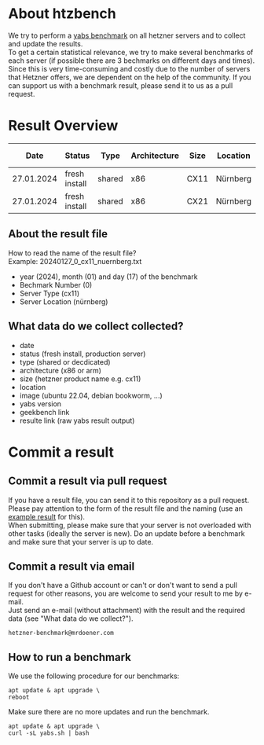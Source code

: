 # About htzbench
We try to perform a [yabs benchmark](https://github.com/masonr/yet-another-bench-script) on all hetzner servers and to collect and update the results.  
To get a certain statistical relevance, we try to make several benchmarks of each server (if possible there are 3 bechmarks on different days and times). Since this is very time-consuming and costly due to the number of servers that Hetzner offers, we are dependent on the help of the community. If you can support us with a benchmark result, please send it to us as a pull request.

# Result Overview
Date|Status|Type|Architecture|Size|Location|OS Image|yabs Version|Geekbench Link|Result Link
---|---|---|---|---|---|---|---|---|---
27.01.2024|fresh install|shared|x86|CX11|Nürnberg|Ubuntu 22.04|v2024-01-01|[Result](https://browser.geekbench.com/v6/cpu/4614102)|[Result](result/20240127_0_cx11_nuernberg.txt)|
27.01.2024|fresh install|shared|x86|CX21|Nürnberg|Ubuntu 22.04|v2024-01-01|[Result](https://browser.geekbench.com/v6/cpu/4615146)|[Result](result/20240127_0_cx21_nuernberg.txt)|

## About the result file
How to read the name of the result file?  
Example: 20240127_0_cx11_nuernberg.txt

- year (2024), month (01) and day (17) of the benchmark  
- Bechmark Number (0)  
- Server Type (cx11) 
- Server Location (nürnberg)  

## What data do we collect collected?
- date
- status (fresh install, production server)
- type (shared or decdicated)
- architecture (x86 or arm)
- size (hetzner product name e.g. cx11)
- location
- image (ubuntu 22.04, debian bookworm, ...)
- yabs version
- geekbench link
- resulte link (raw yabs result output)

# Commit a result
## Commit a result via pull request
If you have a result file, you can send it to this repository as a pull request. Please pay attention to the form of the result file and the naming (use an [example result](result/) for this).  
When submitting, please make sure that your server is not overloaded with other tasks (ideally the server is new). Do an update before a benchmark and make sure that your server is up to date.

## Commit a result via email
If you don't have a Github account or can't or don't want to send a pull request for other reasons, you are welcome to send your result to me by e-mail.  
Just send an e-mail (without attachment) with the result and the required data (see "What data do we collect?").  

````
hetzner-benchmark@mrdoener.com
````

## How to run a benchmark
We use the following procedure for our benchmarks:  
````
apt update & apt upgrade \
reboot
````

Make sure there are no more updates and run the benchmark.
````
apt update & apt upgrade \
curl -sL yabs.sh | bash
````